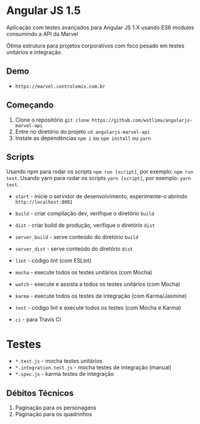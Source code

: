 # Angular JS 1.5 

Aplicação com testes avançados para Angular JS 1.X usando ES6 modules consumindo a API da Marvel

Ótima estrutura para projetos corporativos com foco pesado em testes unitários e integração.

## Demo
* `https://marvel.controlemix.com.br`


## Começando

1. Clone o repositório `git clone https://github.com/wstlima/angularjs-marvel-api`
2. Entre no diretório do projeto `cd angularjs-marvel-api`
3. Instale as dependências `npm i` ou `npm install` ou `yarn`

## Scripts

Usando npm para rodar os scripts `npm run [script]`, por exemplo: `npm run test`.
Usando yarn para rodar os scripts `yarn [script]`, por exemplo: `yarn test`.

* `start` - inicie o servidor de desenvolvimento, experimente-o abrindo `http://localhost:8081`

* `build` - criar compilação dev, verifique o diretório `build`
* `dist` - criar build de produção, verifique o diretório `dist`

* `server_build` - serve conteúdo do diretório `build`
* `server_dist` - serve conteúdo do diretório `dist`

* `lint` - código lint (com ESLint)
* `mocha` - execute todos os testes unitários (com Mocha)
* `watch` - execute e assista a todos os testes unitários (com Mocha)
* `karma` - execute todos os testes de integração (com Karma/Jasmine)
* `test` - código lint e execute todos os testes (com Mocha e Karma)

* `ci` - para Travis CI

# Testes

* `*.test.js` - mocha testes unitários
* `*.integration.test.js` - mocha testes de integração (manual)
* `*.spec.js` - karma testes de integração 

## Débitos Técnicos

1. Paginação para os personagens
2. Paginação para os quadrinhos